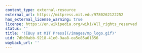 ```yaml
---
content_type: external-resource
external_url: https://mitpress.mit.edu/9780262122252
has_external_license_warning: true
license: https://en.wikipedia.org/wiki/All_rights_reserved
status: ''
title: '![Buy at MIT Press](/images/mp_logo.gif)'
uid: 7db00abb-9218-41e0-9aa8-ea5e85a01856
wayback_url: ''
---
```


